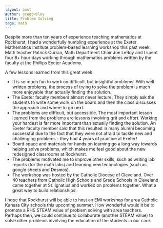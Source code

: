 ```yaml
---
layout: post
author: gregowsley
title: Problem Solving
tags: math
---
```

Despite more than ten years of experience teaching mathematics at Rockhurst, I had a wonderfully humbling experience at the Exeter Mathematics Institute problem-based learning workshop this past week. Math teacher Patrick Curran, Math Department Chair Joe LeRoy and I spent four 8+ hour days working through mathematics problems written by the faculty at the Phillips Exeter Academy.

A few lessons learned from this great week:

 - It is so much fun to work on difficult, but insightful problems!  With well written problems, the process of trying to solve the problem is much more enjoyable than actually finding the solution.
 - The Exeter faculty members almost never lecture. They simply ask the students to write some work on the board and then the class discusses the approach and where to go next.
 - The problems are difficult, but accessible. The most important lesson learned from the problems are lessons involving grit and effort. Working your hardest is far more important than actually finding the solution.  An Exeter faculty member said that this resulted in many alumni becoming successful due to the fact that they were not afraid to tackle new and challenging problems - they had 4 years of practice at Exeter!
 - Board space and materials for hands on learning go a long way towards helping solve problems, which makes me feel good about the new redesigned classrooms at Rockhurst.
 - The problems motivated me to improve other skills, such as writing lab reports (for the math labs) and  learning new technologies (such as google sheets and Desmos).
 - The workshop was hosted by the Catholic Diocese of Cleveland. Over 40 teachers from Catholic High Schools and Grade Schools in Cleveland came together at St. Ignatius and worked on problems together. What a great way to build relationships!

I hope that Rockhurst will be able to host an EMI workshop for area Catholic Kansas City schools this upcoming summer. How wonderful would it be to promote a RHS STEAM value of problem solving with area teachers. Perhaps then, we could continue to collaborate (another STEAM value) to solve other problems involving the education of the students in our care.
